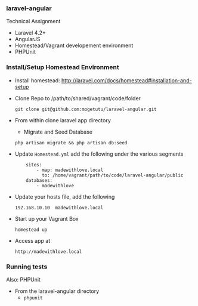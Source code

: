 ### laravel-angular

Technical Assignment

* Laravel 4.2+
* AngularJS
* Homestead/Vagrant developement environment
* PHPUnit

### Install/Setup Homestead Environment

* Install homestead: http://laravel.com/docs/homestead#installation-and-setup
* Clone Repo to /path/to/shared/vagrant/code/folder

    ``
        git clone git@github.com:mogetutu/laravel-angular.git
    ``
* From within clone laravel app directory
    * Migrate and Seed Database

    ``
        php artisan migrate && php artisan db:seed
    ``
* Update `Homestead.yml` add the following under the various segments

    ```
        sites:
            - map: madewithlove.local
              to: /home/vagrant/path/to/code/laravel-angular/public
        databases:
            - madewithlove
    ```

* Update your hosts file, add the following

    ``
        192.168.10.10  madewithlove.local
    ``

* Start up your Vagrant Box

    ``
        homestead up
    ``

* Access app at

    ``
        http://madewithlove.local
    ``

### Running tests

Also: PHPUnit

* From the laravel-angular directory
    * `phpunit`

